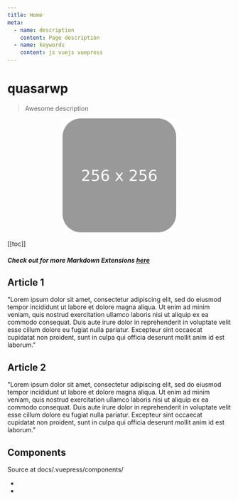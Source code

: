 ```yaml
---
title: Home
meta:
  - name: description
    content: Page description
  - name: keywords
    content: js vuejs vuepress
---
```


# quasarwp

> Awesome description

<p align="center">
  <img src="./images/thumbnail-256x256.png" />
</p>

[[toc]]

##### Check out for more Markdown Extensions [here](https://vuepress.vuejs.org/guide/markdown.html#header-anchors)

## Article 1

"Lorem ipsum dolor sit amet, consectetur adipiscing elit, sed do eiusmod tempor incididunt ut labore et dolore magna aliqua. Ut enim ad minim veniam, quis nostrud exercitation ullamco laboris nisi ut aliquip ex ea commodo consequat. Duis aute irure dolor in reprehenderit in voluptate velit esse cillum dolore eu fugiat nulla pariatur. Excepteur sint occaecat cupidatat non proident, sunt in culpa qui officia deserunt mollit anim id est laborum."

## Article 2

"Lorem ipsum dolor sit amet, consectetur adipiscing elit, sed do eiusmod tempor incididunt ut labore et dolore magna aliqua. Ut enim ad minim veniam, quis nostrud exercitation ullamco laboris nisi ut aliquip ex ea commodo consequat. Duis aute irure dolor in reprehenderit in voluptate velit esse cillum dolore eu fugiat nulla pariatur. Excepteur sint occaecat cupidatat non proident, sunt in culpa qui officia deserunt mollit anim id est laborum."

## Components

Source at docs/.vuepress/components/

* <Demo/>
* <Button-Counter :start="0"/>
